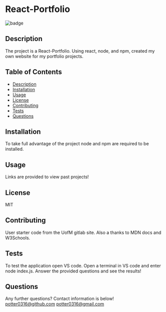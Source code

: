 # React-Portfolio
  ![badge](https://img.shields.io/badge/license-MIT-important)
  
## Description
The project is a React-Portfolio. Using react, node, and npm, created my own website for my portfolio projects.
## Table of Contents
- [Description](#description)
- [Installation](#installation)
- [Usage](#usage)
- [License](#license)
- [Contributing](#contributing)
- [Tests](#tests)
- [Questions](#questions)

## Installation
To take full advantage of the project node and npm are required to be installed.
## Usage
Links are provided to view past projects!
## License
MIT
## Contributing
User starter code from the UofM gitlab site. Also a thanks to MDN docs and W3Schools.
## Tests
To test the application open VS code. Open a terminal in VS code and enter node index.js. Answer the provided questions and see the results!
## Questions
Any further questions? Contact information is below!
potter0316@github.com
potter0316@gmail.com
